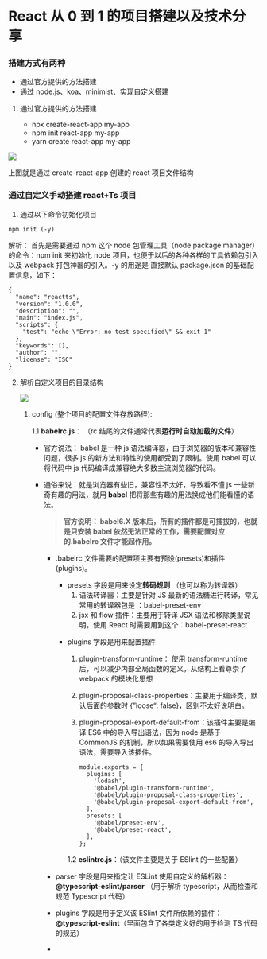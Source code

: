 # **React 从 0 到 1 的项目搭建以及技术分享**

### 搭建方式有两种

- 通过官方提供的方法搭建
- 通过 node.js、koa、minimist、实现自定义搭建

1. 通过官方提供的方法搭建

   - npx create-react-app my-app
   - npm init react-app my-app
   - yarn create react-app my-app

<div style="text-align:left;"><img src="https://docimg1.docs.qq.com/image/10s5w49xeCm5NOb3IjaVyA?w=359&h=373"></div>

上图就是通过 create-react-app 创建的 react 项目文件结构

### **通过自定义手动搭建 react+Ts 项目**

1. 通过以下命令初始化项目

```
npm init (-y)
```

解析： 首先是需要通过 npm 这个 node 包管理工具（node package manager）的命令：npm init 来初始化 node 项目，也便于以后的各种各样的工具依赖包引入以及 webpack 打包神器的引入。-y 的用途是 直接默认 package.json 的基础配置信息，如下：

```
{
  "name": "reactts",
  "version": "1.0.0",
  "description": "",
  "main": "index.js",
  "scripts": {
    "test": "echo \"Error: no test specified\" && exit 1"
  },
  "keywords": [],
  "author": "",
  "license": "ISC"
}
```

2.  解析自定义项目的目录结构

    ![](C:\Users\V_Jweolai\Desktop\reactTs\pic1.png)

    1. config (整个项目的配置文件存放路径):

       1.1 **babelrc.js**： （rc 结尾的文件通常代表**运行时自动加载的文件**）

       - 官方说法： babel 是一种 js 语法编译器，由于浏览器的版本和兼容性问题，很多 js 的新方法和特性的使用都受到了限制。使用 babel 可以将代码中 js 代码编译成兼容绝大多数主流浏览器的代码。

       - 通俗来说：就是浏览器有些旧，兼容性不太好，导致看不懂 js 一些新奇有趣的用法，就用 **babel** 把将那些有趣的用法换成他们能看懂的语法。

         > **官方说明： babel6.X 版本后，所有的插件都是可插拔的，也就是只安装 babel 依然无法正常的工作，需要配置对应的.babelrc 文件才能起作用。**

         - .babelrc 文件需要的配置项主要有预设(presets)和插件(plugins)。

           - presets 字段是用来设定**转码规则** （也可以称为转译器）
             1. 语法转译器：主要是针对 JS 最新的语法糖进行转译，常见常用的转译器包是 ：babel-preset-env
             2. jsx 和 flow 插件：主要用于转译 JSX 语法和移除类型说明，使用 React 时需要用到这个：babel-preset-react

           * plugins 字段是用来配置插件

             1. plugin-transform-runtime： 使用 transform-runtime 后，可以减少内部全局函数的定义，从结构上看尊崇了 webpack 的模块化思想

             2. plugin-proposal-class-properties：主要用于编译类，默认后面的参数时 {”loose“: false}，区别不太好说明白。

             3. plugin-proposal-export-default-from：该插件主要是编译 ES6 中的导入导出语法，因为 node 是基于 CommonJS 的机制，所以如果需要使用 es6 的导入导出语法，需要导入该插件。

                ```
                module.exports = {
                  plugins: [
                    'lodash',
                    '@babel/plugin-transform-runtime',
                    '@babel/plugin-proposal-class-properties',
                    '@babel/plugin-proposal-export-default-from',
                  ],
                  presets: [
                    '@babel/preset-env',
                    '@babel/preset-react',
                  ],
                };
                ```

             1.2 **eslintrc.js**：（该文件主要是关于 ESlint 的一些配置）

         - parser 字段是用来指定让 ESLint 使用自定义的解析器： **@typescript-eslint/parser** （用于解析 typescript，从而检查和规范 Typescript 代码）
         - plugins 字段是用于定义该 ESlint 文件所依赖的插件： **@typescript-eslint**（里面包含了各类定义好的用于检测 TS 代码的规范）
         -
